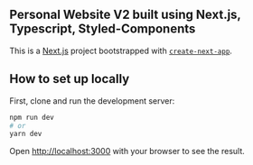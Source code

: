 ## Personal Website V2 built using Next.js, Typescript, Styled-Components

This is a [Next.js](https://nextjs.org/) project bootstrapped with [`create-next-app`](https://github.com/vercel/next.js/tree/canary/packages/create-next-app).

## How to set up locally

First, clone and run the development server:

```bash
npm run dev
# or
yarn dev
```

Open [http://localhost:3000](http://localhost:3000) with your browser to see the result.
